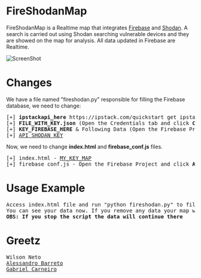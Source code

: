 # FireShodanMap
FireShodanMap is a Realtime map that integrates [Firebase](https://firebase.google.com/) and [Shodan](https://www.shodan.io). A search is carried out using Shodan searching vulnerable devices and they are showed on the map for analysis. All data updated in Firebase are Realtime.

![ScreenShot](https://raw.githubusercontent.com/Warflop/FireShodanMap/master/screenshot.png)

# Changes

We have a file named "fireshodan.py" responsible for filling the Firebase database, we need to change:

<pre>
[+] <b>ipstackapi_here</b> https://ipstack.com/quickstart get ipstack apikey and add it to the fireshodan.py 
[+] <b>FILE_WITH_KEY.json</b> (Open the Credentials tab and click <b>Create credentials</b>.Create a server key. It will automatically download as a *.json file)
[+] <b>KEY_FIREBASE_HERE</b> & Following Data (Open the Firebase Project and click <b>Add Firebase to your web application</b>)
[+] <a href="https://account.shodan.io/">API_SHODAN_KEY</a>
</pre>

Now, we need to change **index.html** and **firebase_conf.js** files.

<pre>
[+] index.html - <a href="https://developers.google.com/maps/documentation/javascript/get-api-key?hl=en">MY_KEY_MAP</a>
[+] firebase_conf.js - Open the Firebase Project and click <b>Add Firebase to your web application</b>
</pre>
# Usage Example
<pre>
Access index.html file and run "python fireshodan.py" to fill your database. 
You can see your data now. If you remove any data your map will update automatic.
<b>OBS: If you stop the script the data will continue there</b>
</pre>
# Greetz
<pre>
Wilson Neto
<a href="https://github.com/AleBarreto">Alessandro Barreto</a>
<a href="https://github.com/GabrielCarneiroDeveloper">Gabriel Carneiro</a>
</pre>
